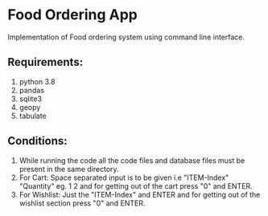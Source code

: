 # Food Ordering App

Implementation of Food ordering system using command line interface.

## Requirements:

1. python 3.8
2. pandas
3. sqlite3
4. geopy
5. tabulate

## Conditions:

1. While running the code all the code files and database files must be present in the same directory.
2. For Cart: Space separated input is to be given i.e "ITEM-Index" "Quantity" eg. 1 2 and for getting out of the cart press "0" and ENTER.
3. For Wishlist: Just the "ITEM-Index" and ENTER and for getting out of the wishlist section press "0" and ENTER.
